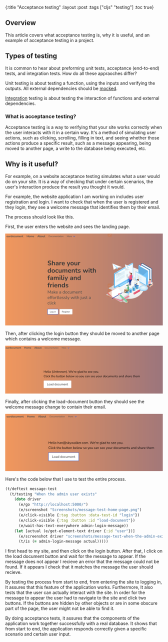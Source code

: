 {:title "Acceptance testing"
 :layout :post
 :tags  ["cljs" "testing"]
 :toc true}


## Overview

This article covers what acceptance testing is, why it is useful, and an example of acceptance testing in a project.


## Types of testing

It is common to hear about preforming unit tests, acceptance (end-to-end) tests, and integration tests. How do all these appraoches differ?

Unit testing is about testing a function, using the inputs and verifying the outputs. All external dependencies should be [mocked](https://microsoft.github.io/code-with-engineering-playbook/automated-testing/unit-testing/mocking/). 

[Integration](https://www.techtarget.com/searchsoftwarequality/definition/integration-testing) testing is about testing the interaction of functions and external dependencies.

### What is acceptance testing?

Acceptance testing is a way to verifying that your site works correctly when the user interacts with it in a certain way. It's a method of simulating user actions, such as clicking, scrolling, filling in text, and seeing whether those actions produce a specific result, such as a message appearing, being moved to another page, a write to the database being executed, etc. 

## Why is it useful?

For example, on a website acceptance testing simulates what a user would do on your site. It is a way of checking that under certain scenarios, the user's interaction produce the result you thought it would.

For example, the website application I am working on includes user registration and login. I want to check that when the user is registered and they login, they see a welcome message that identifies them by their email.

The process should look like this.

First, the user enters the website and sees the landing page.

![Landing page](/img/landing-page.png)

Then, after clicking the login button they should be moved to another page which contains a welcome message.

![Before logging in](/img/before-logging-in.png)

Finally, after clicking the load-document button they should see the welcome message change to contain their email.

![After logging in](/img/after-logging-in.png)

Here's the code below that I use to test the entire process.

```clojure
(t/deftest message-test
  (t/testing "When the admin user exists"
    (doto driver
      (e/go "http://localhost:5000/")
      (e/screenshot "Screenshots/message-test-home-page.png")
      (e/click-visible {:tag :button :data-test-id "login"})
      (e/click-visible {:tag :button :id "load-document"})
      (e/wait-has-text-everywhere admin-login-message))
    (let [actual (e/get-element-text driver {:id "user"})]
      (e/screenshot driver "screenshots/message-test-when-the-admin-exists.png")
      (t/is (= admin-login-message actual)))))
```

I first head to my site, and then click on the login button. After that, I click on the load document button and wait for the message to appear. If the message does not appear I recieve an error that the message could not be found. If it appears I check that it matches the message the user should recieve.

By testing the process from start to end, from entering the site to logging in, It assures that this feature of the application works. Furthermore, It also tests that the user can actually interact with the site. In order for the message to appear the user had to navigate to the site and click two buttons. If the buttons are hidden by other objects or are in some obscure part of the page, the user might not be able to find it.

By doing acceptance tests, it assures that the components of the application work together successfully with a real database. It shows that from start to end, the application responds correctly given a specific scenario and certain user input.







